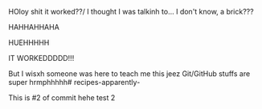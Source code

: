 HOloy shit it worked??/
I thought I was talkinh to... I don't know, a brick???

HAHHAHHAHA

HUEHHHHH

IT WORKEDDDDD!!!


But I wisxh someone was here to teach me this jeez Git/GitHub stuffs are super hrmphhhhh# recipes-apparently-


This is #2 of commit hehe test 2
